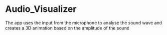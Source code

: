 # Audio_Visualizer
The app uses the input from the microphone to analyse the sound wave and creates a 3D animation based on the amplitude of the sound

